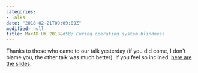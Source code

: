 ```yaml
---
categories:
- Talks
date: "2018-02-21T09:09:09Z"
modified: null
title: MacAD.UK 2018&#58; Curing operating system blindness
---
```


Thanks to those who came to our talk yesterday (if you did come, I don't blame you, the other talk was much better). If you feel so inclined, [here are the slides](/images/posts/2018-02-21/Curing_operating_system_blindness.pdf).
